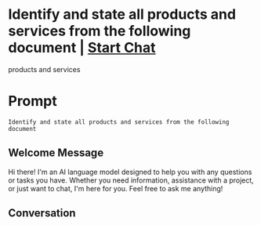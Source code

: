 

# Identify and state all products and services from the following document | [Start Chat](https://gptcall.net/chat.html?data=%7B%22contact%22%3A%7B%22id%22%3A%22F12Zm6iA4Qs1Py2EtyQHD%22%2C%22flow%22%3Atrue%7D%7D)
products and services

# Prompt

```
Identify and state all products and services from the following document
```

## Welcome Message
Hi there! I'm an AI language model designed to help you with any questions or tasks you have. Whether you need information, assistance with a project, or just want to chat, I'm here for you. Feel free to ask me anything!

## Conversation



